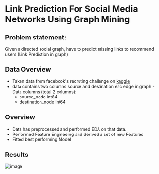 # Link Prediction For Social Media Networks Using Graph Mining

## Problem statement:

Given a directed social graph, have to predict missing links to recommend users (Link Prediction in graph)

## Data Overview

- Taken data from facebook's recruting challenge on [kaggle](https://www.kaggle.com/c/FacebookRecruiting)
- data contains two columns source and destination eac edge in graph - Data columns (total 2 columns):
  - source_node int64
  - destination_node int64

## Overview

- Data has preprocessed and performed EDA on that data.
- Performed Feature Engineeing and derived a set of new Features
- Fitted best performing Model

## Results
![image](https://user-images.githubusercontent.com/85636601/204096792-fc0fd02a-41d2-416a-88d4-e5cf33adcd49.png)

